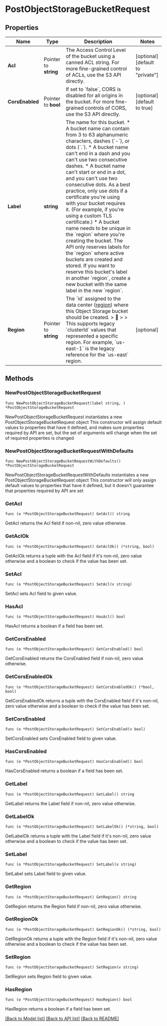 # PostObjectStorageBucketRequest

## Properties

Name | Type | Description | Notes
------------ | ------------- | ------------- | -------------
**Acl** | Pointer to **string** | The Access Control Level of the bucket using a canned ACL string. For more fine-grained control of ACLs, use the S3 API directly. | [optional] [default to "private"]
**CorsEnabled** | Pointer to **bool** | If set to &#x60;false&#x60;, CORS is disabled for all origins in the bucket. For more fine-grained controls of CORS, use the S3 API directly. | [optional] [default to true]
**Label** | **string** | The name for this bucket.  * A bucket name can contain from 3 to 63 alphanumeric characters, dashes (&#x60;-&#x60;), or dots (&#x60;.&#x60;). * A bucket name can&#39;t end in a dash and you can&#39;t use two consecutive dashes. * A bucket name can&#39;t start or end in a dot, and you can&#39;t use two consecutive dots. As a best practice, only use dots if a certificate you&#39;re using with your bucket requires it. (For example, if you&#39;re using a custom TLS certificate.) * A bucket name needs to be unique in the &#x60;region&#x60; where you&#39;re creating the bucket. The API only reserves labels for the &#x60;region&#x60; where active buckets are created and stored. If you want to reserve this bucket&#39;s label in another &#x60;region&#x60;, create a new bucket with the same label in the new &#x60;region&#x60;. | 
**Region** | Pointer to **string** | The &#x60;id&#x60; assigned to the data center ([region](https://techdocs.akamai.com/linode-api/reference/get-regions)) where this Object Storage bucket should be created.  &gt; 📘 &gt; &gt; This supports legacy &#x60;clusterId&#x60; values that represented a specific region. For example, &#x60;us-east-1&#x60; is the legacy reference for the &#x60;us-east&#x60; region. | [optional] 

## Methods

### NewPostObjectStorageBucketRequest

`func NewPostObjectStorageBucketRequest(label string, ) *PostObjectStorageBucketRequest`

NewPostObjectStorageBucketRequest instantiates a new PostObjectStorageBucketRequest object
This constructor will assign default values to properties that have it defined,
and makes sure properties required by API are set, but the set of arguments
will change when the set of required properties is changed

### NewPostObjectStorageBucketRequestWithDefaults

`func NewPostObjectStorageBucketRequestWithDefaults() *PostObjectStorageBucketRequest`

NewPostObjectStorageBucketRequestWithDefaults instantiates a new PostObjectStorageBucketRequest object
This constructor will only assign default values to properties that have it defined,
but it doesn't guarantee that properties required by API are set

### GetAcl

`func (o *PostObjectStorageBucketRequest) GetAcl() string`

GetAcl returns the Acl field if non-nil, zero value otherwise.

### GetAclOk

`func (o *PostObjectStorageBucketRequest) GetAclOk() (*string, bool)`

GetAclOk returns a tuple with the Acl field if it's non-nil, zero value otherwise
and a boolean to check if the value has been set.

### SetAcl

`func (o *PostObjectStorageBucketRequest) SetAcl(v string)`

SetAcl sets Acl field to given value.

### HasAcl

`func (o *PostObjectStorageBucketRequest) HasAcl() bool`

HasAcl returns a boolean if a field has been set.

### GetCorsEnabled

`func (o *PostObjectStorageBucketRequest) GetCorsEnabled() bool`

GetCorsEnabled returns the CorsEnabled field if non-nil, zero value otherwise.

### GetCorsEnabledOk

`func (o *PostObjectStorageBucketRequest) GetCorsEnabledOk() (*bool, bool)`

GetCorsEnabledOk returns a tuple with the CorsEnabled field if it's non-nil, zero value otherwise
and a boolean to check if the value has been set.

### SetCorsEnabled

`func (o *PostObjectStorageBucketRequest) SetCorsEnabled(v bool)`

SetCorsEnabled sets CorsEnabled field to given value.

### HasCorsEnabled

`func (o *PostObjectStorageBucketRequest) HasCorsEnabled() bool`

HasCorsEnabled returns a boolean if a field has been set.

### GetLabel

`func (o *PostObjectStorageBucketRequest) GetLabel() string`

GetLabel returns the Label field if non-nil, zero value otherwise.

### GetLabelOk

`func (o *PostObjectStorageBucketRequest) GetLabelOk() (*string, bool)`

GetLabelOk returns a tuple with the Label field if it's non-nil, zero value otherwise
and a boolean to check if the value has been set.

### SetLabel

`func (o *PostObjectStorageBucketRequest) SetLabel(v string)`

SetLabel sets Label field to given value.


### GetRegion

`func (o *PostObjectStorageBucketRequest) GetRegion() string`

GetRegion returns the Region field if non-nil, zero value otherwise.

### GetRegionOk

`func (o *PostObjectStorageBucketRequest) GetRegionOk() (*string, bool)`

GetRegionOk returns a tuple with the Region field if it's non-nil, zero value otherwise
and a boolean to check if the value has been set.

### SetRegion

`func (o *PostObjectStorageBucketRequest) SetRegion(v string)`

SetRegion sets Region field to given value.

### HasRegion

`func (o *PostObjectStorageBucketRequest) HasRegion() bool`

HasRegion returns a boolean if a field has been set.


[[Back to Model list]](../README.md#documentation-for-models) [[Back to API list]](../README.md#documentation-for-api-endpoints) [[Back to README]](../README.md)


